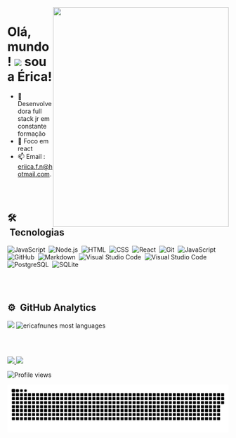 <img align="right" width="400em" height="500em" src="https://raw.githubusercontent.com/gist/ericafnunes/ee4dca9de923b7f036f29a08d86105f6/raw/ff9504c0663bfac3c159c3f08be45defc98f78b6/githubcard.svg"/>
<h1 align="left">Olá, mundo! <img src="https://raw.githubusercontent.com/kaueMarques/kaueMarques/master/hi.gif" width="30px"> sou a Érica!</h1>



- 🔭 Desenvolvedora full stack jr em constante formação
- 🌱 Foco em react
- 📫 Email : eriica.f.n@hotmail.com. 

<br><br>

 ## 🛠 &nbsp;Tecnologias

![JavaScript](https://img.shields.io/badge/-JavaScript-05122A?style=flat&logo=javascript)&nbsp;
![Node.js](https://img.shields.io/badge/-Node.js-05122A?style=flat&logo=node.js)&nbsp;
![HTML](https://img.shields.io/badge/-HTML-05122A?style=flat&logo=HTML5)&nbsp;
![CSS](https://img.shields.io/badge/-CSS-05122A?style=flat&logo=CSS3&logoColor=1572B6)&nbsp;
![React](https://img.shields.io/badge/-React-05122A?style=flat&logo=react)&nbsp;
![Git](https://img.shields.io/badge/-Git-05122A?style=flat&logo=git)&nbsp;
![JavaScript](https://img.shields.io/badge/-Java-05122A?style=flat&logo=java)&nbsp;
![GitHub](https://img.shields.io/badge/-GitHub-05122A?style=flat&logo=github)&nbsp;
![Markdown](https://img.shields.io/badge/-Markdown-05122A?style=flat&logo=markdown)&nbsp;
![Visual Studio Code](https://img.shields.io/badge/-Visual%20Studio%20Code-05122A?style=flat&logo=visual-studio-code&logoColor=007ACC)&nbsp;
![Visual Studio Code](https://img.shields.io/badge/-Figma-05122A?style=flat&logo=figma&logoColor=007ACC)&nbsp;
![PostgreSQL](https://img.shields.io/badge/-PostgreSQL-05122A?style=flat&logo=postgresql)&nbsp;
![SQLite](https://img.shields.io/badge/-SQLite-05122A?style=flat&logo=sqlite)&nbsp;

<br><br>


## ⚙️ &nbsp;GitHub Analytics

<p align="left">
<img width="530em" src="https://github-readme-stats.vercel.app/api?username=ericafnunes&count_private=true&show_icons=true&include_all_commits=true&count_private=true&theme=vision-friendly-dark"/>
<img width="530em" src="https://github-readme-stats.vercel.app/api/top-langs/?username=ericafnunes&count_private=true&layout=compact&count_private=true"alt="ericafnunes most languages"/>
  
<br><br>
  
  <div> 
 <a href="mailto:eriica.f.n@hotmail.com"><img src="https://img.shields.io/badge/_Outlook-0078D4?style=for-the-badge&logo=microsoft-outlook&logoColor=white" target="_blank"</a>
  <a href="https://www.linkedin.com/in/%C3%A9rica-nunes-146a2b5a/" target="_blank"><img src="https://img.shields.io/badge/-LinkedIn-%230077B5?style=for-the-badge&logo=linkedin&logoColor=white" target="_blank"></a> 
   <p align="left"> <img src="https://komarev.com/ghpvc/?username=ericafnunes&color=green" alt="Profile views" /> </p>
 
  ![Snake animation](https://github.com/ericafnunes/ericafnunes/blob/output/github-contribution-grid-snake.svg)
 
</div>
  
